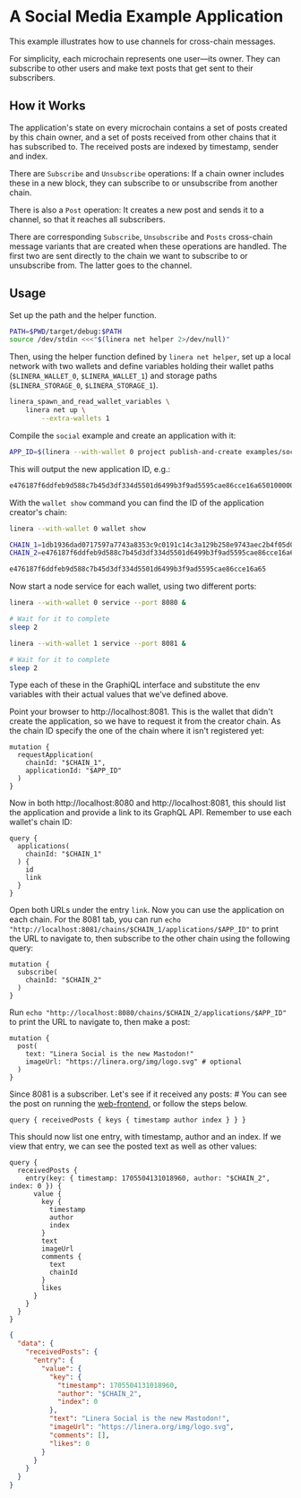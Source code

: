 # A Social Media Example Application

This example illustrates how to use channels for cross-chain messages.

For simplicity, each microchain represents one user—its owner. They can subscribe to other
users and make text posts that get sent to their subscribers.

## How it Works

The application's state on every microchain contains a set of posts created by this chain
owner, and a set of posts received from other chains that it has subscribed to. The
received posts are indexed by timestamp, sender and index.

There are `Subscribe` and `Unsubscribe` operations: If a chain owner includes these in a
new block, they can subscribe to or unsubscribe from another chain.

There is also a `Post` operation: It creates a new post and sends it to a channel, so that
it reaches all subscribers.

There are corresponding `Subscribe`, `Unsubscribe` and `Posts` cross-chain
message variants that are created when these operations are handled. The first two are
sent directly to the chain we want to subscribe to or unsubscribe from. The latter goes
to the channel.

<!--
TODO the following documentation involves `sleep`ing to avoid some race conditions. See:
 - https://github.com/linera-io/linera-protocol/issues/1176
 - https://github.com/linera-io/linera-protocol/issues/1177
-->

## Usage

Set up the path and the helper function.

```bash
PATH=$PWD/target/debug:$PATH
source /dev/stdin <<<"$(linera net helper 2>/dev/null)"
```

Then, using the helper function defined by `linera net helper`, set up a local network
with two wallets and define variables holding their wallet paths (`$LINERA_WALLET_0`,
`$LINERA_WALLET_1`) and storage paths (`$LINERA_STORAGE_0`, `$LINERA_STORAGE_1`).

```bash
linera_spawn_and_read_wallet_variables \
    linera net up \
        --extra-wallets 1
```

Compile the `social` example and create an application with it:

```bash
APP_ID=$(linera --with-wallet 0 project publish-and-create examples/social)
```

This will output the new application ID, e.g.:

```rust
e476187f6ddfeb9d588c7b45d3df334d5501d6499b3f9ad5595cae86cce16a65010000000000000000000000e476187f6ddfeb9d588c7b45d3df334d5501d6499b3f9ad5595cae86cce16a65030000000000000000000000
```

With the `wallet show` command you can find the ID of the application creator's chain:

```bash
linera --with-wallet 0 wallet show

CHAIN_1=1db1936dad0717597a7743a8353c9c0191c14c3a129b258e9743aec2b4f05d03
CHAIN_2=e476187f6ddfeb9d588c7b45d3df334d5501d6499b3f9ad5595cae86cce16a65
```

```rust
e476187f6ddfeb9d588c7b45d3df334d5501d6499b3f9ad5595cae86cce16a65
```

Now start a node service for each wallet, using two different ports:

```bash
linera --with-wallet 0 service --port 8080 &

# Wait for it to complete
sleep 2

linera --with-wallet 1 service --port 8081 &

# Wait for it to complete
sleep 2
```

Type each of these in the GraphiQL interface and substitute the env variables with their actual values that we've defined above.

Point your browser to http://localhost:8081. This is the wallet that didn't create the
application, so we have to request it from the creator chain. As the chain ID specify the
one of the chain where it isn't registered yet:

```gql,uri=http://localhost:8081
mutation {
  requestApplication(
    chainId: "$CHAIN_1",
    applicationId: "$APP_ID"
  )
}
```

Now in both http://localhost:8080 and http://localhost:8081, this should list the
application and provide a link to its GraphQL API. Remember to use each wallet's chain ID:

```gql,uri=http://localhost:8081
query {
  applications(
    chainId: "$CHAIN_1"
  ) {
    id
    link
  }
}
```

Open both URLs under the entry `link`. Now you can use the application on each chain.
For the 8081 tab, you can run `echo "http://localhost:8081/chains/$CHAIN_1/applications/$APP_ID"`
to print the URL to navigate to, then subscribe to the other chain using the following query:

```gql,uri=http://localhost:8081/chains/$CHAIN_1/applications/$APP_ID
mutation {
  subscribe(
    chainId: "$CHAIN_2"
  )
}
```

Run `echo "http://localhost:8080/chains/$CHAIN_2/applications/$APP_ID"` to print the URL to navigate to, then make a post:

```gql,uri=http://localhost:8080/chains/$CHAIN_2/applications/$APP_ID
mutation {
  post(
    text: "Linera Social is the new Mastodon!"
    imageUrl: "https://linera.org/img/logo.svg" # optional
  )
}
```

Since 8081 is a subscriber. Let's see if it received any posts: # You can see the post on running the [web-frontend](./web-frontend/), or follow the steps below.

```gql,uri=http://localhost:8081/chains/$CHAIN_1/applications/$APP_ID
query { receivedPosts { keys { timestamp author index } } }
```

This should now list one entry, with timestamp, author and an index. If we view that
entry, we can see the posted text as well as other values:

```gql
query {
  receivedPosts {
    entry(key: { timestamp: 1705504131018960, author: "$CHAIN_2", index: 0 }) {
      value {
        key {
          timestamp
          author
          index
        }
        text
        imageUrl
        comments {
          text
          chainId
        }
        likes
      }
    }
  }
}
```

```json
{
  "data": {
    "receivedPosts": {
      "entry": {
        "value": {
          "key": {
            "timestamp": 1705504131018960,
            "author": "$CHAIN_2",
            "index": 0
          },
          "text": "Linera Social is the new Mastodon!",
          "imageUrl": "https://linera.org/img/logo.svg",
          "comments": [],
          "likes": 0
        }
      }
    }
  }
}
```
